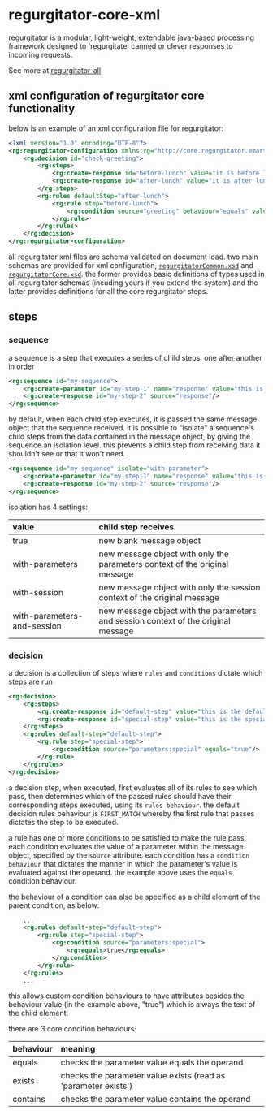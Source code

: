 # regurgitator-core-xml

regurgitator is a modular, light-weight, extendable java-based processing framework designed to 'regurgitate' canned or clever responses to incoming requests.

See more at [regurgitator-all](http://github.com/talmeym/regurgitator-all)

## xml configuration of regurgitator core functionality

below is an example of an xml configuration file for regurgitator:

```xml
<?xml version="1.0" encoding="UTF-8"?>
<rg:regurgitator-configuration xmlns:rg="http://core.regurgitator.emarte.com" xmlns:xsi="http://www.w3.org/2001/XMLSchema-instance" xsi:schemaLocation="http://core.regurgitator.emarte.com regurgitatorCore.xsd">
	<rg:decision id="check-greeting">
		<rg:steps>
			<rg:create-response id="before-lunch" value="it is before lunch"/>
			<rg:create-response id="after-lunch" value="it is after lunch"/>
		</rg:steps>
		<rg:rules defaultStep="after-lunch">
			<rg:rule step="before-lunch">
				<rg:condition source="greeting" behaviour="equals" value="good morning"/>
			</rg:rule>
		</rg:rules>
	</rg:decision>
</rg:regurgitator-configuration>
```

all regurgitator xml files are schema validated on document load. two main schemas are provided for xml configuration, [``regurgitatorCommon.xsd``](https://github.com/talmeym/regurgitator-core-xml/blob/master/src/main/resources/regurgitatorCommon.xsd) and [``regurgitatorCore.xsd``](https://github.com/talmeym/regurgitator-core-xml/blob/master/src/main/resources/regurgitatorCore.xsd). the former provides basic definitions of types used in all regurgitator schemas (incuding yours if you extend the system) and the latter provides definitions for all the core regurgitator steps.

## steps

### sequence

a sequence is a step that executes a series of child steps, one after another in order

```xml
<rg:sequence id="my-sequence">
	<rg:create-parameter id="my-step-1" name="response" value="this is the response"/>
	<rg:create-response id="my-step-2" source="response"/>
</rg:sequence>
```

by default, when each child step executes, it is passed the same message object that the sequence received. it is possible to "isolate" a sequence's child steps from the data contained in the message object, by giving the sequence an isolation level. this prevents a child step from receiving data it shouldn't see or that it won't need.

```xml
<rg:sequence id="my-sequence" isolate="with-parameter">
	<rg:create-parameter id="my-step-1" name="response" value="this is the response"/>
	<rg:create-response id="my-step-2" source="response"/>
</rg:sequence>
```

isolation has 4 settings:

| value | child step receives |
| :--- | :--- |
| true | new blank message object |
| with-parameters | new message object with only the parameters context of the original message |
| with-session | new message object with only the session context of the original message |
| with-parameters-and-session | new message object with the parameters and session context of the original message |

### decision

a decision is a collection of steps where ``rules`` and ``conditions`` dictate which steps are run

```xml
<rg:decision>
	<rg:steps>
		<rg:create-response id="default-step" value="this is the default response">
		<rg:create-response id="special-step" value="this is the special response"/>
	</rg:steps>
	<rg:rules default-step="default-step">
		<rg:rule step="special-step">
			<rg:condition source="parameters:special" equals="true"/>
		</rg:rule>
	</rg:rules>
</rg:decision>
```

a decision step, when executed, first evaluates all of its rules to see which pass, then determines which of the passed rules should have their corresponding steps executed, using its ``rules behaviour``. the default decision rules behaviour is ``FIRST_MATCH`` whereby the first rule that passes dictates the step to be executed.

a rule has one or more conditions to be satisfied to make the rule pass. each condition evaluates the value of a parameter within the message object, specified by the ``source`` attribute. each condition has a ``condition behaviour`` that dictates the manner in which the parameter's value is evaluated against the operand. the example above uses the ``equals`` condition behaviour.

the behaviour of a condition can also be specified as a child element of the parent condition, as below:

```xml
	...
	<rg:rules default-step="default-step">
		<rg:rule step="special-step">
			<rg:condition source="parameters:special">
				<rg:equals>true</rg:equals>
			</rg:condition>
		</rg:rule>
	</rg:rules>
	...
```

this allows custom condition behaviours to have attributes besides the behaviour value (in the example above, "true") which is always the text of the child element.

there are 3 core condition behaviours:

| behaviour | meaning |
| :--- | :--- |
| equals | checks the parameter value equals the operand |
| exists | checks the parameter value exists (read as 'parameter exists') |
| contains | checks the parameter value contains the operand |

